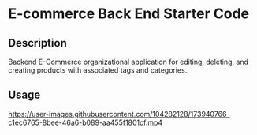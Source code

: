 # E-commerce Back End Starter Code

## Description
Backend E-Commerce organizational application for editing, deleting, and creating products with associated tags and categories. 

## Usage


https://user-images.githubusercontent.com/104282128/173940766-c1ec6765-8bee-46a6-b089-aa455f1801cf.mp4

